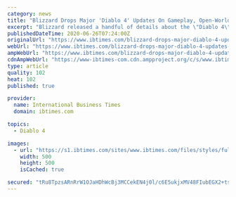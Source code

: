 ```yaml
---
category: news
title: "Blizzard Drops Major 'Diablo 4' Updates On Gameplay, Open-World And Side Content"
excerpt: "Blizzard released a handful of details about the \"Diablo 4\" Updates focus on gameplay, open-world and more \"Diablo 4\" is one of the most anticipated games from Blizzard Gaming studio Blizzard shared a ..."
publishedDateTime: 2020-06-26T07:24:00Z
originalUrl: "https://www.ibtimes.com/blizzard-drops-major-diablo-4-updates-gameplay-open-world-side-content-3001080"
webUrl: "https://www.ibtimes.com/blizzard-drops-major-diablo-4-updates-gameplay-open-world-side-content-3001080"
ampWebUrl: "https://www.ibtimes.com/blizzard-drops-major-diablo-4-updates-gameplay-open-world-side-content-3001080?amp=1"
cdnAmpWebUrl: "https://www-ibtimes-com.cdn.ampproject.org/c/s/www.ibtimes.com/blizzard-drops-major-diablo-4-updates-gameplay-open-world-side-content-3001080?amp=1"
type: article
quality: 102
heat: 102
published: true

provider:
  name: International Business Times
  domain: ibtimes.com

topics:
  - Diablo 4

images:
  - url: "https://s1.ibtimes.com/sites/www.ibtimes.com/files/styles/full/public/2015/09/04/diablo-3-ps3.jpg"
    width: 500
    height: 500
    isCached: true

secured: "tRu8TpzsARnRrW1OJaHDhWcBj3MCCekEN4j0l/c6E5ukjxMV48FIubEGX2+tsU6RKQpJ0oC6imzTPAKwVDd95+LVHID8I8mcq8JFPYIWnwdQUP0LUA4hgJQ03hxGxpAiYQgbCmk1AYgXSWqUEeHlz1R0oKzaz3mXxIqAIFiOEbqicT+dXGMj49KsuWAeyNmpoEri3egjW0ETWv0EJRxq/dlNdxE5gAQheZ1+ZYAh8jlMTcI/mZHR2cbX9EsBRUJceF0VEIoj0y6n7eUio8SLLlmqFGdBn1gX62nAAcX6r1c4Ai/YQoUBX9mpEaAjCTkv8aStE32COGfMC2D98yq5dsEjB18aVHGOhy+HYAch5KQ=;hRBQstvr3ThRIxh9leReDw=="
---
```


